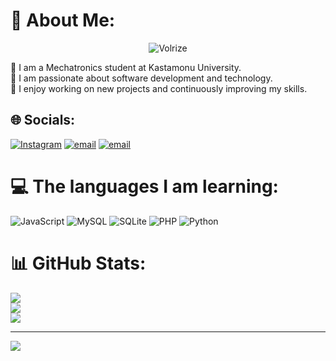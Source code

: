 # 💫 About Me:
<p align="center"> <img src="https://komarev.com/ghpvc/?username=Volrize" alt="Volrize" /> </p>
🏫 I am a Mechatronics student at Kastamonu University.<br>
🔭 I am passionate about software development and technology.<br>
💫 I enjoy working on new projects and continuously improving my skills.<br>


## 🌐 Socials:
[![Instagram](https://img.shields.io/badge/Instagram-%23E4405F.svg?logo=Instagram&logoColor=white)](https://instagram.com/k.kerem0) [![email](https://img.shields.io/badge/Email-D14836?logo=gmail&logoColor=white)](mailto:keremkabakci1519@gmail.com) [![email](https://img.shields.io/badge/Email-D14836?logo=gmail&logoColor=white)](mailto:255522005@ogr.kastamonu.edu.tr) 

# 💻 The languages I am learning:
![JavaScript](https://img.shields.io/badge/javascript-%23323330.svg?style=for-the-badge&logo=javascript&logoColor=%23F7DF1E) ![MySQL](https://img.shields.io/badge/mysql-4479A1.svg?style=for-the-badge&logo=mysql&logoColor=white) ![SQLite](https://img.shields.io/badge/sqlite-%2307405e.svg?style=for-the-badge&logo=sqlite&logoColor=white) ![PHP](https://img.shields.io/badge/php-%23777BB4.svg?style=for-the-badge&logo=php&logoColor=white) ![Python](https://img.shields.io/badge/python-3670A0?style=for-the-badge&logo=python&logoColor=ffdd54)
# 📊 GitHub Stats:
![](https://github-readme-stats.vercel.app/api?username=Volrize&theme=dark&hide_border=false&include_all_commits=false&count_private=false)<br/>
![](https://nirzak-streak-stats.vercel.app/?user=Volrize&theme=dark&hide_border=false)<br/>
![](https://github-readme-stats.vercel.app/api/top-langs/?username=Volrize&theme=dark&hide_border=false&include_all_commits=false&count_private=false&layout=compact)

---
[![](https://visitcount.itsvg.in/api?id=Volrize&icon=0&color=0)](https://visitcount.itsvg.in)
